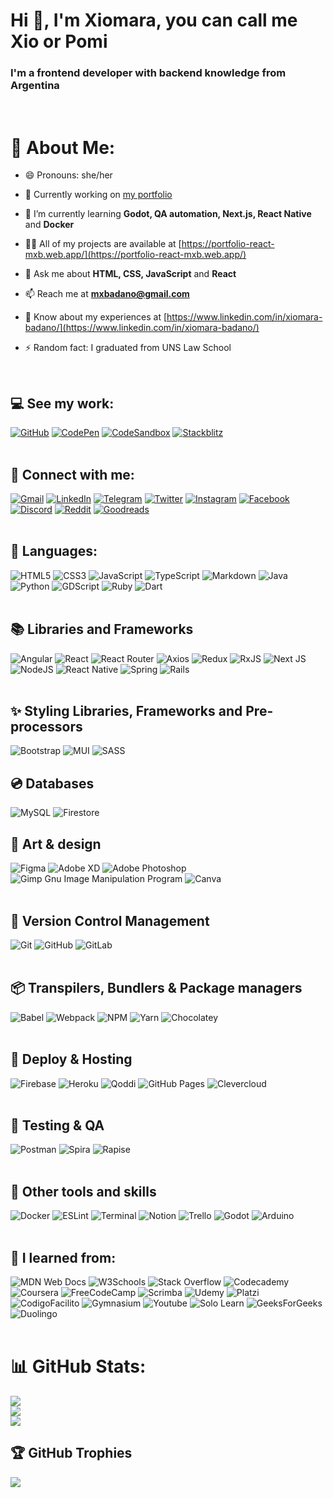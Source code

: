 # Hi 👋, I'm Xiomara, you can call me Xio or Pomi
### I'm a frontend developer with backend knowledge from Argentina
<br />

# 💫 About Me:

- 😄 Pronouns: she/her

- 🔭 Currently working on [my portfolio](https://github.com/pomipomie/Portfolio_React)

- 🌱 I’m currently learning **Godot, QA automation, Next.js, React Native** and **Docker**

- 👨‍💻 All of my projects are available at [https://portfolio-react-mxb.web.app/](https://portfolio-react-mxb.web.app/)

- 💬 Ask me about **HTML, CSS, JavaScript** and **React**

- 📫 Reach me at **mxbadano@gmail.com**

- 📄 Know about my experiences at [https://www.linkedin.com/in/xiomara-badano/](https://www.linkedin.com/in/xiomara-badano/)

- ⚡ Random fact: I graduated from UNS Law School
<br />

## 💻 See my work:
[![GitHub](https://img.shields.io/badge/github-%23121011.svg?style=for-the-badge&logo=github&logoColor=white)](https://github.com/pomipomie/)
[![CodePen](https://img.shields.io/badge/Codepen-000000?style=for-the-badge&logo=codepen&logoColor=white)](https://codepen.io/pomipomie)
[![CodeSandbox](https://img.shields.io/badge/Codesandbox-040404?style=for-the-badge&logo=codesandbox&logoColor=DBDBDB)](https://codesandbox.io/u/pomipomie)
[![Stackblitz](https://img.shields.io/badge/Stackblitz-1B6AC6.svg?style=for-the-badge&logo=stackblitz&logoColor=white)](https://stackblitz.com/@pomipomie)
<br />
<br />

## 📱 Connect with me:
[![Gmail](https://img.shields.io/badge/Gmail-D14836?style=for-the-badge&logo=gmail&logoColor=white)](mailto:mxbadano@gmail.com)
[![LinkedIn](https://img.shields.io/badge/linkedin-%230077B5.svg?style=for-the-badge&logo=linkedin&logoColor=white)](https://www.linkedin.com/in/xiomara-badano/)
[![Telegram](https://img.shields.io/badge/Telegram-2CA5E0?style=for-the-badge&logo=telegram&logoColor=white)](https://t.me/xio_b)
[![Twitter](https://img.shields.io/badge/Twitter-%231DA1F2.svg?style=for-the-badge&logo=Twitter&logoColor=white)](https://twitter.com/chibixio)
[![Instagram](https://img.shields.io/badge/Instagram-%23E4405F.svg?style=for-the-badge&logo=Instagram&logoColor=white)](https://www.instagram.com/pomipomie/)
[![Facebook](https://img.shields.io/badge/Facebook-%231877F2.svg?style=for-the-badge&logo=Facebook&logoColor=white)](https://www.facebook.com/xiomara.badano)
[![Discord](https://img.shields.io/badge/Discord-%235865F2.svg?style=for-the-badge&logo=discord&logoColor=white)](https://discord.com/channels/pomipomie#5637)
[![Reddit](https://img.shields.io/badge/Reddit-%23FF4500.svg?style=for-the-badge&logo=Reddit&logoColor=white)](https://www.reddit.com/user/pomipomie)
[![Goodreads](https://img.shields.io/badge/Goodreads-F3F1EA?style=for-the-badge&logo=goodreads&logoColor=372213)](https://www.goodreads.com/user/show/13433808-chibixio)
<br />
<br />

## 📜 Languages:
![HTML5](https://img.shields.io/badge/html5-%23E34F26.svg?style=for-the-badge&logo=html5&logoColor=white) 
![CSS3](https://img.shields.io/badge/css3-%231572B6.svg?style=for-the-badge&logo=css3&logoColor=white) 
![JavaScript](https://img.shields.io/badge/javascript-%23323330.svg?style=for-the-badge&logo=javascript&logoColor=%23F7DF1E)
![TypeScript](https://img.shields.io/badge/typescript-%23007ACC.svg?style=for-the-badge&logo=typescript&logoColor=white)
![Markdown](https://img.shields.io/badge/markdown-%23000000.svg?style=for-the-badge&logo=markdown&logoColor=white)
![Java](https://img.shields.io/badge/☕%20Java-%23ED8B00.svg?style=for-the-badge&logo=jdk&logoColor=white)
![Python](https://img.shields.io/badge/python-3670A0?style=for-the-badge&logo=python&logoColor=ffdd54)
![GDScript](https://img.shields.io/badge/gdscript-3673C0?style=for-the-badge&logo=godot-engine&logoColor=ffdd54)
![Ruby](https://img.shields.io/badge/ruby-%23CC342D.svg?style=for-the-badge&logo=ruby&logoColor=white)
![Dart](https://img.shields.io/badge/dart-%230175C2.svg?style=for-the-badge&logo=dart&logoColor=white)
<br />
<br />

## 📚 Libraries and Frameworks
![Angular](https://img.shields.io/badge/angular-%23DD0031.svg?style=for-the-badge&logo=angular&logoColor=white)
![React](https://img.shields.io/badge/react-%2320232a.svg?style=for-the-badge&logo=react&logoColor=%2361DAFB)
![React Router](https://img.shields.io/badge/React_Router-CA4245?style=for-the-badge&logo=react-router&logoColor=white)
![Axios](https://img.shields.io/badge/axios-%230175C2.svg?style=for-the-badge&logo=axios&logoColor=white)
![Redux](https://img.shields.io/badge/redux-%23593d88.svg?style=for-the-badge&logo=redux&logoColor=white)
![RxJS](https://img.shields.io/badge/rxjs-%23B7178C.svg?style=for-the-badge&logo=reactivex&logoColor=white)
![Next JS](https://img.shields.io/badge/Next-black?style=for-the-badge&logo=next.js&logoColor=white)
![NodeJS](https://img.shields.io/badge/node.js-6DA55F?style=for-the-badge&logo=node.js&logoColor=white)
![React Native](https://img.shields.io/badge/react_native-%2320232a.svg?style=for-the-badge&logo=react&logoColor=%2361DAFB)
![Spring](https://img.shields.io/badge/spring-%236DB33F.svg?style=for-the-badge&logo=spring&logoColor=white)
![Rails](https://img.shields.io/badge/rails-%23CC0000.svg?style=for-the-badge&logo=ruby-on-rails&logoColor=white)
<br />
<br />

## ✨ Styling Libraries, Frameworks and Pre-processors
![Bootstrap](https://img.shields.io/badge/bootstrap-%23563D7C.svg?style=for-the-badge&logo=bootstrap&logoColor=white)
![MUI](https://img.shields.io/badge/MUI-%230081CB.svg?style=for-the-badge&logo=mui&logoColor=white)
![SASS](https://img.shields.io/badge/SASS-hotpink.svg?style=for-the-badge&logo=SASS&logoColor=white)
<br />

## 💿 Databases
![MySQL](https://img.shields.io/badge/mysql-%2300f.svg?style=for-the-badge&logo=mysql&logoColor=white)
![Firestore](https://img.shields.io/badge/Firestore-039BE5?style=for-the-badge&logo=Firebase&logoColor=white)
<br />

## 🎨 Art & design
![Figma](https://img.shields.io/badge/figma-%23F24E1E.svg?style=for-the-badge&logo=figma&logoColor=white) 
![Adobe XD](https://img.shields.io/badge/Adobe%20XD-470137?style=for-the-badge&logo=Adobe%20XD&logoColor=#FF61F6)
![Adobe Photoshop](https://img.shields.io/badge/adobe%20photoshop-%2331A8FF.svg?style=for-the-badge&logo=adobephotoshop&logoColor=white)
![Gimp Gnu Image Manipulation Program](https://img.shields.io/badge/Gimp-657D8B?style=for-the-badge&logo=gimp&logoColor=FFFFFF)
![Canva](https://img.shields.io/badge/Canva-%2300C4CC.svg?style=for-the-badge&logo=Canva&logoColor=white)
<br />
<br />

## 📂 Version Control Management
![Git](https://img.shields.io/badge/git-%23CC342D.svg?style=for-the-badge&logo=git&logoColor=white)
![GitHub](https://img.shields.io/badge/github-%23121011.svg?style=for-the-badge&logo=github&logoColor=white)
![GitLab](https://img.shields.io/badge/gitlab-%23f0957a.svg?style=for-the-badge&logo=gitlab&logoColor=white) 
<br />
<br />

## 📦 Transpilers, Bundlers & Package managers
![Babel](https://img.shields.io/badge/Babel-F9DC3e?style=for-the-badge&logo=babel&logoColor=black) 
![Webpack](https://img.shields.io/badge/webpack-%238DD6F9.svg?style=for-the-badge&logo=webpack&logoColor=black)
![NPM](https://img.shields.io/badge/NPM-%23000000.svg?style=for-the-badge&logo=npm&logoColor=white)
![Yarn](https://img.shields.io/badge/yarn-%232C8EBB.svg?style=for-the-badge&logo=yarn&logoColor=white)
![Chocolatey](https://img.shields.io/badge/chocolatey-%235c271c.svg?style=for-the-badge&logo=chocolatey&logoColor=white)
<br />
<br />

## 🔗 Deploy & Hosting
![Firebase](https://img.shields.io/badge/firebase-%23039BE5.svg?style=for-the-badge&logo=firebase)
![Heroku](https://img.shields.io/badge/heroku-%23430098.svg?style=for-the-badge&logo=heroku&logoColor=white)
![Qoddi](https://img.shields.io/badge/qoddi-%23091794.svg?style=for-the-badge&logo=quora&logoColor=white)
![GitHub Pages](https://img.shields.io/badge/github%20pages-%23121011.svg?style=for-the-badge&logo=github&logoColor=white)
![Clevercloud](https://img.shields.io/badge/clevercloud-%23125b96.svg?style=for-the-badge&logo=phpMyAdmin&logoColor=white)
<br />
<br />

## 🔎 Testing & QA
![Postman](https://img.shields.io/badge/Postman-FF6C37?style=for-the-badge&logo=postman&logoColor=white)
![Spira](https://img.shields.io/badge/🟧%20spira-%23E34F26.svg?style=for-the-badge&logo=spira&logoColor=white) 
![Rapise](https://img.shields.io/badge/🟣%20rapise-%23593d88.svg?style=for-the-badge&logo=rapise&logoColor=white)
<br />
<br />

## 🔨 Other tools and skills
![Docker](https://img.shields.io/badge/docker-%230db7ed.svg?style=for-the-badge&logo=docker&logoColor=white)
![ESLint](https://img.shields.io/badge/ESLint-4B3263?style=for-the-badge&logo=eslint&logoColor=white)
![Terminal](https://img.shields.io/badge/terminal-%23DD0031.svg?style=for-the-badge&logo=powershell&logoColor=white)
![Notion](https://img.shields.io/badge/Notion-%23000000.svg?style=for-the-badge&logo=notion&logoColor=white)
![Trello](https://img.shields.io/badge/Trello-%23026AA7.svg?style=for-the-badge&logo=Trello&logoColor=white)
![Godot](https://img.shields.io/badge/godot-%2347bfbb.svg?style=for-the-badge&logo=godot-engine)
![Arduino](https://img.shields.io/badge/-Arduino-00979D?style=for-the-badge&logo=Arduino&logoColor=white)
<br />
<br />

## 📖 I learned from:
![MDN Web Docs](https://img.shields.io/badge/MDN_Web_Docs-black?style=for-the-badge&logo=mdnwebdocs&logoColor=white)
![W3Schools](https://img.shields.io/badge/w3schools-%23099443.svg?style=for-the-badge&logo=w3c&logoColor=white)
![Stack Overflow](https://img.shields.io/badge/-Stackoverflow-FE7A16?style=for-the-badge&logo=stack-overflow&logoColor=white)
![Codecademy](https://img.shields.io/badge/Codecademy-FFF0E5?style=for-the-badge&logo=codecademy&logoColor=1F243A)
![Coursera](https://img.shields.io/badge/Coursera-%230056D2.svg?style=for-the-badge&logo=Coursera&logoColor=white)
![FreeCodeCamp](https://img.shields.io/badge/Freecodecamp-%23123.svg?&style=for-the-badge&logo=freecodecamp&logoColor=green)
![Scrimba](https://img.shields.io/badge/scrimba-2B283A?style=for-the-badge&logo=scrimba&logoColor=white)
![Udemy](https://img.shields.io/badge/Udemy-A435F0?style=for-the-badge&logo=Udemy&logoColor=white)
![Platzi](https://img.shields.io/badge/Platzi-002333?style=for-the-badge&logo=platzi&logoColor=00FF84)
![CodigoFacilito](https://img.shields.io/badge/🐊%20CodigoFacilito-%2314BF96.svg?style=for-the-badge&logo=codigofacilito&logoColor=white)
![Gymnasium](https://img.shields.io/badge/Gymnasium-DE00A5?style=for-the-badge&logo=a-frame&logoColor=white)
![Youtube](https://img.shields.io/badge/youtube-%23DD0031.svg?style=for-the-badge&logo=youtube&logoColor=white)
![Solo Learn](https://img.shields.io/badge/SoloLearn-000000.svg?style=for-the-badge&logo=SoloLearn&logoColor=white)
![GeeksForGeeks](https://img.shields.io/badge/GeeksforGeeks-gray?style=for-the-badge&logo=geeksforgeeks&logoColor=35914c)
![Duolingo](https://img.shields.io/badge/Duolingo-%234DC730.svg?style=for-the-badge&logo=Duolingo&logoColor=white)
<br />
<br />

# 📊 GitHub Stats:
![](https://github-readme-stats.vercel.app/api?username=pomipomie&theme=dark&hide_border=false&include_all_commits=false&count_private=false)<br/>
![](https://github-readme-streak-stats.herokuapp.com/?user=pomipomie&theme=dark&hide_border=false)<br/>
![](https://github-readme-stats.vercel.app/api/top-langs/?username=pomipomie&theme=dark&hide_border=false&include_all_commits=false&count_private=false&layout=compact)

## 🏆 GitHub Trophies
![](https://github-profile-trophy.vercel.app/?username=pomipomie&theme=radical&no-frame=true&no-bg=true&margin-w=4&column=7)

<!-- Proudly created with GPRM ( https://gprm.itsvg.in ) -->
